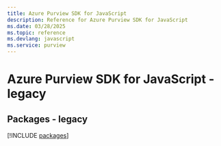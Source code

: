 ```yaml
---
title: Azure Purview SDK for JavaScript
description: Reference for Azure Purview SDK for JavaScript
ms.date: 03/28/2025
ms.topic: reference
ms.devlang: javascript
ms.service: purview
---
```

# Azure Purview SDK for JavaScript - legacy
## Packages - legacy
[!INCLUDE [packages](purview-index.md)]